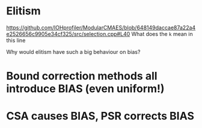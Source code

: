 # Elitism

https://github.com/IOHprofiler/ModularCMAES/blob/648149daccae87a22a4e2526656c9905e34cf325/src/selection.cpp#L40
What does the `k` mean in this line

Why would elitism have such a big behaviour on bias?

# Bound correction methods all introduce BIAS (even uniform!)


# CSA causes BIAS, PSR corrects BIAS
